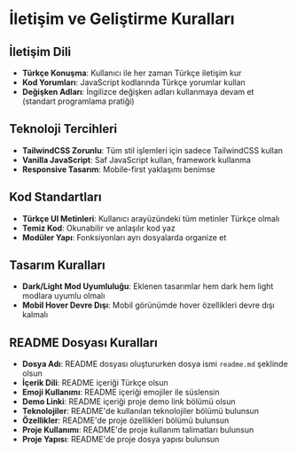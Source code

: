 # İletişim ve Geliştirme Kuralları

## İletişim Dili

- **Türkçe Konuşma**: Kullanıcı ile her zaman Türkçe iletişim kur
- **Kod Yorumları**: JavaScript kodlarında Türkçe yorumlar kullan
- **Değişken Adları**: İngilizce değişken adları kullanmaya devam et (standart programlama pratiği)

## Teknoloji Tercihleri

- **TailwindCSS Zorunlu**: Tüm stil işlemleri için sadece TailwindCSS kullan
- **Vanilla JavaScript**: Saf JavaScript kullan, framework kullanma
- **Responsive Tasarım**: Mobile-first yaklaşımı benimse

## Kod Standartları

- **Türkçe UI Metinleri**: Kullanıcı arayüzündeki tüm metinler Türkçe olmalı
- **Temiz Kod**: Okunabilir ve anlaşılır kod yaz
- **Modüler Yapı**: Fonksiyonları ayrı dosyalarda organize et

## Tasarım Kuralları

- **Dark/Light Mod Uyumluluğu**: Eklenen tasarımlar hem dark hem light modlara uyumlu olmalı
- **Mobil Hover Devre Dışı**: Mobil görünümde hover özellikleri devre dışı kalmalı

## README Dosyası Kuralları

- **Dosya Adı**: README dosyası oluştururken dosya ismi `readme.md` şeklinde olsun
- **İçerik Dili**: README içeriği Türkçe olsun
- **Emoji Kullanımı**: README içeriği emojiler ile süslensin
- **Demo Linki**: README içeriği proje demo link bölümü olsun
- **Teknolojiler**: README'de kullanılan teknolojiler bölümü bulunsun
- **Özellikler**: README'de proje özellikleri bölümü bulunsun
- **Proje Kullanımı**: README'de proje kullanım talimatları bulunsun
- **Proje Yapısı**: README'de proje dosya yapısı bulunsun
